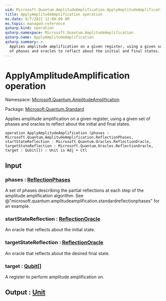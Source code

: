 ```yaml
---
uid: Microsoft.Quantum.AmplitudeAmplification.ApplyAmplitudeAmplification
title: ApplyAmplitudeAmplification operation
ms.date: 9/7/2021 12:00:00 AM
ms.topic: managed-reference
qsharp.kind: operation
qsharp.namespace: Microsoft.Quantum.AmplitudeAmplification
qsharp.name: ApplyAmplitudeAmplification
qsharp.summary: >-
  Applies amplitude amplification on a given register, using a given set
  of phases and oracles to reflect about the initial and final states.
---
```


# ApplyAmplitudeAmplification operation

Namespace: [Microsoft.Quantum.AmplitudeAmplification](xref:Microsoft.Quantum.AmplitudeAmplification)

Package: [Microsoft.Quantum.Standard](https://nuget.org/packages/Microsoft.Quantum.Standard)


Applies amplitude amplification on a given register, using a given setof phases and oracles to reflect about the initial and final states.

```qsharp
operation ApplyAmplitudeAmplification (phases : Microsoft.Quantum.AmplitudeAmplification.ReflectionPhases, startStateReflection : Microsoft.Quantum.Oracles.ReflectionOracle, targetStateReflection : Microsoft.Quantum.Oracles.ReflectionOracle, target : Qubit[]) : Unit is Adj + Ctl
```


## Input

### phases : [ReflectionPhases](xref:Microsoft.Quantum.AmplitudeAmplification.ReflectionPhases)

A set of phases describing the partial reflections at each step of theamplitude amplification algorithm. See@"microsoft.quantum.amplitudeamplification.standardreflectionphases"for an example.


### startStateReflection : [ReflectionOracle](xref:Microsoft.Quantum.Oracles.ReflectionOracle)

An oracle that reflects about the initial state.


### targetStateReflection : [ReflectionOracle](xref:Microsoft.Quantum.Oracles.ReflectionOracle)

An oracle that reflects about the desired final state.


### target : [Qubit](xref:microsoft.quantum.qsharp.valueliterals#qubit-literals)[]

A register to perform amplitude amplification on.



## Output : [Unit](xref:microsoft.quantum.qsharp.valueliterals#unit-literal)

